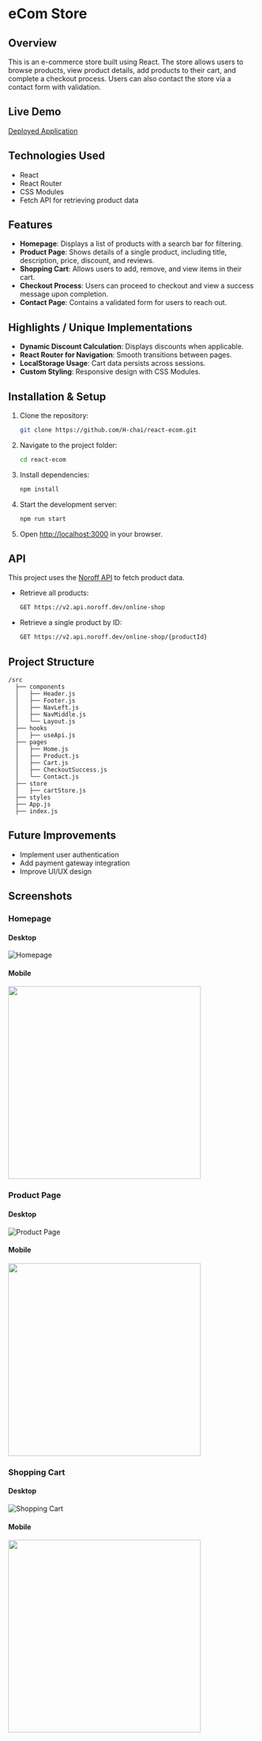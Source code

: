 # eCom Store

## Overview

This is an e-commerce store built using React. The store allows users to browse products, view product details, add products to their cart, and complete a checkout process. Users can also contact the store via a contact form with validation.

## Live Demo

[Deployed Application](https://reactecom-project.netlify.app/)

## Technologies Used

- React
- React Router
- CSS Modules
- Fetch API for retrieving product data

## Features

- **Homepage**: Displays a list of products with a search bar for filtering.
- **Product Page**: Shows details of a single product, including title, description, price, discount, and reviews.
- **Shopping Cart**: Allows users to add, remove, and view items in their cart.
- **Checkout Process**: Users can proceed to checkout and view a success message upon completion.
- **Contact Page**: Contains a validated form for users to reach out.

## Highlights / Unique Implementations

- **Dynamic Discount Calculation**: Displays discounts when applicable.
- **React Router for Navigation**: Smooth transitions between pages.
- **LocalStorage Usage**: Cart data persists across sessions.
- **Custom Styling**: Responsive design with CSS Modules.

## Installation & Setup

1. Clone the repository:
   ```sh
   git clone https://github.com/H-chai/react-ecom.git
   ```
2. Navigate to the project folder:
   ```sh
   cd react-ecom
   ```
3. Install dependencies:
   ```sh
   npm install
   ```
4. Start the development server:
   ```sh
   npm run start
   ```
5. Open [http://localhost:3000](http://localhost:3000) in your browser.

## API

This project uses the [Noroff API](https://v2.api.noroff.dev/online-shop) to fetch product data.

- Retrieve all products:
  ```sh
  GET https://v2.api.noroff.dev/online-shop
  ```
- Retrieve a single product by ID:
  ```sh
  GET https://v2.api.noroff.dev/online-shop/{productId}
  ```

## Project Structure

```
/src
  ├── components
  │   ├── Header.js
  │   ├── Footer.js
  │   ├── NavLeft.js
  │   ├── NavMiddle.js
  │   └── Layout.js
  ├── hooks
  │   ├── useApi.js
  ├── pages
  │   ├── Home.js
  │   ├── Product.js
  │   ├── Cart.js
  │   ├── CheckoutSuccess.js
  │   └── Contact.js
  ├── store
  │   ├── cartStore.js
  ├── styles
  ├── App.js
  ├── index.js
```

## Future Improvements

- Implement user authentication
- Add payment gateway integration
- Improve UI/UX design

## Screenshots

### Homepage

#### Desktop

![Homepage](screenshots/homepage.png)

#### Mobile

<img src="screenshots/homepage-mobile.png" width="390px">

### Product Page

#### Desktop

![Product Page](screenshots/product-page.png)

#### Mobile

<img src="screenshots/product-page-mobile.png" width="390px">

### Shopping Cart

#### Desktop

![Shopping Cart](screenshots/cart.png)

#### Mobile

<img src="screenshots/cart-mobile.png" width="390px">
